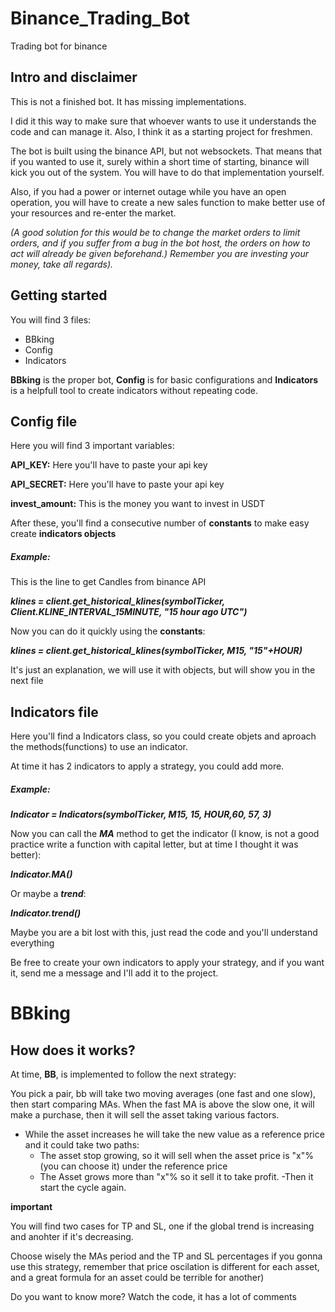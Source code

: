 
# Binance_Trading_Bot
Trading bot for binance

## Intro and disclaimer

This is not a finished bot. It has missing implementations.

I did it this way to make sure that whoever wants to use it understands the code and can manage it. Also, I think it as a starting project for freshmen. 

The bot is built using the binance API, but not websockets. That means that if you wanted to use it, surely within a short time of starting, binance will kick you out of the system.
You will have to do that implementation yourself.

Also, if you had a power or internet outage while you have an open operation, you will have to create a new sales function to make better use of your resources and re-enter the market.

_(A good solution for this would be to change the market orders to limit orders, and if you suffer from a bug in the bot host, the orders on how to act will already be given beforehand.)
Remember you are investing your money, take all regards)._


## Getting started


You will find 3 files:
- BBking
- Config
- Indicators

**BBking** is the proper bot, **Config** is for basic configurations and **Indicators** is a helpfull tool to create indicators without repeating code. 

## Config file

Here you will find 3 important variables:

**API_KEY:** Here you'll have to paste your api key

**API_SECRET:** Here you'll have to paste your api key

**invest_amount:** This is the money you want to invest in USDT


After these, you'll find a consecutive number of **constants** to make easy create **indicators objects**

##### Example:

This is the line to get Candles from binance API</p>


**_klines = client.get_historical_klines(symbolTicker, Client.KLINE_INTERVAL_15MINUTE, "15 hour ago UTC")_**



Now you can do it quickly using the **constants**:

**_klines = client.get_historical_klines(symbolTicker, M15, "15"+HOUR)_**

It's just an explanation, we will use it with objects, but will show you in the next file



## Indicators file

Here you'll find a Indicators class, so you could create objets and aproach the methods(functions) to use an indicator.

At time it has 2 indicators to apply a strategy, you could add more.

##### Example:

**_Indicator = Indicators(symbolTicker, M15, 15, HOUR,60, 57, 3)_** 

Now you can call the **_MA_** method to get the indicator (I know, is not a good practice write a function with capital letter, but at time I thought it was better):

**_Indicator.MA()_**

Or maybe a **_trend_**:

**_Indicator.trend()_**

Maybe you are a bit lost with this, just read the code and you'll understand everything

Be free to create your own indicators to apply your strategy, and if you want it, send me a message and I'll add it to the project.

# BBking

## How does it works?

At time, **BB**, is implemented to follow the next strategy:

You pick a pair, bb will take two moving averages (one fast and one slow), then start comparing MAs. When the fast MA is above the slow one, it will make a purchase, then it will sell the asset taking various factors.

- While the asset increases he will take the new value as a reference price and it could take two paths:
  - The asset stop growing, so it will sell when the asset price is "x"% (you can choose it) under the reference price
  - The Asset grows more than "x"% so it sell it to take profit.
-Then it start the cycle again.

**important**

You will find two cases for TP and SL, one if the global trend is increasing and anohter if it's decreasing.

Choose wisely the MAs period and the TP and SL percentages if you gonna use this strategy, remember that price oscilation is different for each asset, and a great formula for an asset could be terrible for another)



Do you want to know more? Watch the code, it has a lot of comments







